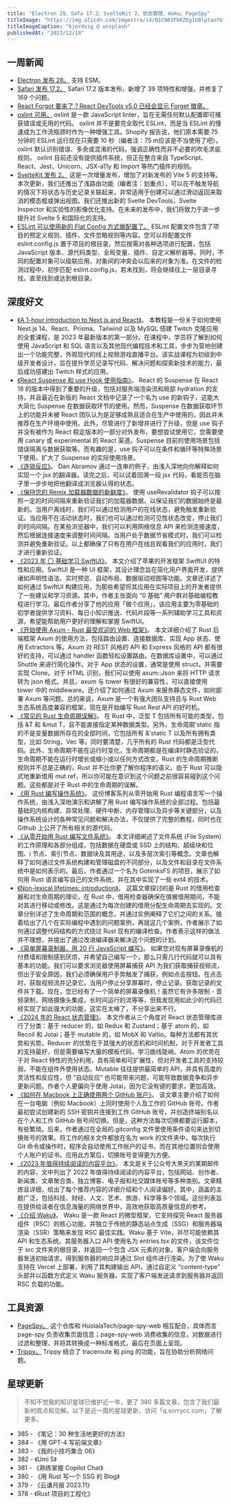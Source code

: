 ```yaml
---
title: "Electron 28、Safa 17.2、SvelteKit 2、状态管理、Waku、PageSpy"
titleImage: "https://img.alicdn.com/imgextra/i4/O1CN01FkKZEg1G8lptaofGf_!!6000000000578-0-tps-1920-1280.jpg_1200x1200.jpg"
titleImageCaption: "kjerdvig @ unsplash"
publishedAt: "2023/12/18"
---
```


## 一周新闻

- [Electron 发布 28。](https://www.electronjs.org/blog/electron-28-0) 支持 ESM。
- [Safari 发布 17.2。](https://webkit.org/blog/14787/webkit-features-in-safari-17-2/) Safari 17.2 版本发布，新增了 39 项特性和增强，并修复了 169 个问题。
- [React Forgot 要来了？React DevTools v5.0 已经会显示 Forget 徽章。](https://twitter.com/sebastienlorber/status/1734607171030303186)
- [oxlint 可用。](https://oxc-project.github.io/blog/2023-12-12-announcing-oxlint.html) oxlint 是一款 JavaScript linter，旨在无需任何默认配置即可捕获错误或无用的代码。 oxlint 并不是要完全取代 ESLint，而是当 ESLint 的慢速成为工作流瓶颈时作为一种增强工具。Shopify 报告说，他们原本需要 75 分钟的 ESLint 运行现在只需要 10 秒（编者注：75 m应该是不当使用了吧）。oxlint 默认识别错误、多余或混淆的代码，强调正确性而非不必要的吹毛求疵规则。 oxlint 目前还没有提供插件系统，但正在整合来自 TypeScript、React、Jest、Unicorn、JSX-a11y 和 Import 等热门插件的规则。
- [SvelteKit 发布 2。](https://svelte.dev/blog/sveltekit-2) 这是一次增量发布，增加了对新发布的 Vite 5 的支持等。本次更新，我们还推出了浅路由功能（编者注：划重点），可以在不触发导航的情况下将状态与历史记录关联起来，非常适用于创建可以通过滑动返回来取消的模态框或弹出视图。我们还推出新的 Svelte DevTools，Svelte Inspector 和实验性的影像优化支持。在未来的发布中，我们将致力于进一步提升对 Svelte 5 和国际化的支持。
- [ESLint 可以使用新的 Flat Config 方式做配置了。](https://eslint.org/docs/latest/use/configure/configuration-files-new) ESLint 配置文件包含了项目的预定义规则、插件、文件忽略规则等内容。您可以将配置文件 eslint.config.js 置于项目的根目录，然后按需对各种选项进行配置，包括 JavaScript 版本、源代码类型、全局变量、插件、自定义解析器等。同时，不同的配置对象可以级联应用，对象间的冲突会以后来的对象为准。在文件的检测过程中，初步匹配 eslint.config.js，若未找到，将会继续往上一层目录寻找，直至找到或达到根目录。

## 深度好文

- [《A 1-hour introduction to Next.js and React》](https://www.youtube.com/watch?v=h2BcitZPMn4)。 本教程是一份关于如何使用 Next.js 14、React、Prisma、Tailwind 以及 MySQL 搭建 Twitch 克隆应用的全套课程，是 2023 年最新版本的第一部分。在课程中，学员将了解到如何使用 JavaScript 和 SQL 语言以及其他现代编程技术和工具，步步为营地创建出一个功能完整，外观现代的线上视频游戏直播平台。该实战课程为初级到中级开发者设计，旨在提升学员记录写代码、解决问题和探索新技术的能力，最后成功搭建出 Twitch 样式的应用。
- [《React Suspense 和 use Hook 使用指南》](https://sinja.io/blog/guide-to-react-suspense)。 React 的 Suspense 在 React 18 的版本中得到了重要的升级，包括对服务端渲染流和局部 hydration 的支持，并且最近在新版的 React 文档中记录了一个名为 use 的新钩子，这能大大简化 Suspense 在数据获取环节的使用。然而，Suspense 在数据获取环节上的功能并未被 React 团队认为是足够成熟且适合在生产中使用的，因此并未推荐在生产环境中使用。此外，尽管进行了新增并进行了升级，但是 use 钩子并没有被作为 React 稳定版本的一部分对外发布，要想尝试使用它，您需要使用 canary 或 experimental 的 React 渠道。Suspense 目前的使用场景包括错误隔离与数据获取等。而有趣的是，use 钩子可以在条件和循环等特殊场景下使用，扩大了 Suspense 的实际使用场景。
- [《连锁反应》](https://overreacted.io/a-chain-reaction/)。 Dan Abramov 通过一连串的例子，由浅入深地向你解释如何实现一个 jsx 的翻译器。读完之后，可以试着回溯一段 jsx 代码，看能否在脑子里一步步地把他翻译成浏览器认得的状态。
- [《保持您的 Remix 加载器数据的新鲜度》](https://sergiodxa.com/tutorials/keep-your-loader-data-fresh-in-remix)。 使用 useRevalidator 钩子可以按照一定的时间间隔来重新验证我们的加载器数据，以保证我们的数据始终是最新的。当用户离线时，我们可以通过检测用户的在线状态，避免触发重新验证。当应用不在活动状态时，我们也可以通过检测可见性状态改变，停止我们的时间间隔。在某些浏览器中，我们可以利用网络信息 API 来检测连接速度，然后根据连接速度来调整时间间隔。当用户处于数据节省模式时，我们可以检测并避免重新验证。以上都确保了只有在用户在线且观看我们的应用时，我们才进行重新验证。
- [《2023 年 〇 基础学习 SwiftUI》](https://sspai.com/post/84839)。 本文介绍了苹果的开发框架 SwiftUI 的特性和应用。SwiftUI 是一种 UI 框架，其设计理念旨在简化用户界面开发，提供诸如声明性语法、实时预览、自动布局、数据驱动视图等功能。文章还详述了如何通过 SwiftUI 构建应用，为那些希望将其应用在实际项目上的开发者提供了一些建议和学习资源。其中，作者主张面向 “0 基础” 用户群对基础编程教程进行学习。最后作者分享了他的应用「做个应用」，该应用主要为零基础的初学者提供学习资料、每日小知识推送、代码片段等一系列辅助学习工具和资源，希望能帮助用户更好的理解和掌握 SwiftUI。
- [《开始使用 Axum - Rust 最受欢迎的 Web 框架》](https://www.shuttle.rs/blog/2023/12/06/using-axum-rust)。 本文详细介绍了 Rust 后端框架 Axum 的使用方法，包括路由设置、连接数据库、实现 App 状态、使用 Extractors 等。Axum 对 REST 风格的 API 和 Express 风格的 API 都有很好的支持，可以通过 handler 函数轻松设置路由。在数据库设置中，可以通过 Shuttle 来进行简化操作。对于 App 状态的设置，通常是使用 struct，并需要实现 Clone。对于 HTML 识别，我们可以使用 axum::Json 来将 HTTP 请求转为 json 格式。并且，axum 与 tower 有很好的兼容性，可以直接使用 tower 中的 middleware。还介绍了如何通过 Axum 来服务静态文件，如何部署 Axum 等问题。总的来说，Axum 是一个有强大团队支持且与 Rust Web 生态系统高度兼容的框架，现在是开始编写 Rust Rest API 的好时机。
- [《常见的 Rust 生命周期误解》](https://github.com/pretzelhammer/rust-blog/blob/master/posts/common-rust-lifetime-misconceptions.md)。 在 Rust 中，泛型 T 包括所有可能的类型，包括 &T 和 &mut T，且不能直接指定某种数据类型。另外，生命周期'static 指的不是变量数据所存在的全部时间，它包括所有 &'static T 以及所有拥有类型，比如 String，Vec 等。同时要清楚，几乎所有的 Rust 代码都是泛型代码。此外，生命周期不能在运行时变化，生命周期都是在编译时静态验证的，生命周期不能在运行时增长或缩小或以任何方式改变。Rust 的生命周期推断规则并不总是正确的，Rust 并不比你更了解你程序的语义。由于 Rust 可以隐式地重新借用 mut ref，所以你可能在意识到这个问题之前很容易碰到这个问题。这些都是对于 Rust 中的生命周期的误解。
- [《用 Rust 编写操作系统》](https://os.phil-opp.com/zh-CN/)。 这份博客系列从零开始用 Rust 编程语言写一个操作系统，由浅入深地演示和讲解了用 Rust 编写操作系统的全部过程。包括最基础的内核构建、异常处理、硬件中断、内存管理以及异步等关键部分，以及操作系统设计的各种常见问题和解决办法，不仅提供了完整的教程，同时也在 Github 上公开了所有相关的源代码。
- [《从零开始用 Rust 编写文件系统》](https://blog.carlosgaldino.com/writing-a-file-system-from-scratch-in-rust.html)。 本文详细阐述了文件系统 (File System) 的工作原理和各部分组成，包括数据在硬盘或 SSD 上的结构、超级块和位图、i 节点、索引节点、数据块及其用途，以及多层次索引等概念。文章也解释了如何通过文件系统构建和管理磁盘的不同部分，以及文件和目录在文件系统中是如何表示的。最后，作者通过一个名为 GotenksFS 的项目，展示了如何用 Rust 语言编写自己的文件系统，并在其中实现了一些 ext4 的技术。
- [《Non-lexical lifetimes: introduction》](https://smallcultfollowing.com/babysteps/blog/2016/04/27/non-lexical-lifetimes-introduction/)。 这篇文章探讨的是 Rust 的借用检查器和对生命周期的理论，在 Rust 中，借用检查器确保在值被借用期间，不能对其进行移动或修改。这是通过为每次创建的借用分配生命周期去实现的。文章分别详述了生命周期和范围的概念，并通过实例阐释了它们之间的关系。接着给出了几个在实际编程中遇到的问题案例，再就这几个案例，作者展示了如何通过调整代码结构的方式绕过 Rust 现有的编译检查。作者表示这样的做法并不理想，并提出了通过改进编译器来解决这个问题的计划。
- [《简单屏幕录制器，用 20 行 JavaScript 编写》](https://dev.to/ninofiliu/simple-screen-recorder-in-20-lines-of-javascript-4ina)。 如果您对现有屏幕录像机的付费墙和限制感到厌烦，并希望自己编写一个，那么只需几行代码就可以具有基本的功能。我们可以要求浏览器使用屏幕捕获 API 为我们获取捕获视频流，但出于安全原因，我们必须确保用户手势触发了捕获，例如点击按钮。在点击时，获取视频流并记录它。当用户停止分享屏幕时，停止记录。获取记录的文件并下载。现在，您已经有了一个简单的屏幕录像机！虽然它有许多限制 - 音频录制，网络摄像头集成，长时间运行的流等等，但我发现用如此少的代码已经实现了如此强大的功能，这实在太棒了，不分享出来不行。
- [《2024 年的 React 状态管理》](https://dev.to/nguyenhongphat0/react-state-management-in-2024-5e7l)。 本文作者从三个角度对 React 状态管理库进行了分类：基于 reducer 的，如 Redux 和 Zustand；基于 atom 的，如 Recoil 和 Jotai；基于 mutable 的，如 MobX 和 Valtio。每种方法都有其优势和劣势。Reducer 的优势在于其强大的状态机和时间机制，对于开发者工具的支持最好，但是需要编写大量的模板代码，学习曲线陡峭。Atom 的优势在于对 React 特性的充分利用，具有简单和可扩展性，但对开发者工具的支持较弱，不能在组件外使用状态。Mutable 往往提供最简单的 API，并具有高度的灵活性和反应性，但 “自动反应” 也可能带来问题，可能导致数据竞争和异步更新问题。作者个人更偏向于使用 Jotai，因为它没有键的要求，更加高效。
- [《如何在 Macbook 上正确使用两个 GitHub 账户》](https://fayazahmed.com/articles/how-to-use-two-github-accounts-on-a-macbook-the-right-way)。 该文章主要介绍了如何在一台电脑（例如 Macbook）上同时使用个人及工作的 GitHub 账号。作者最初尝试创建新的 SSH 密钥并连接到工作 GitHub 账号，并创造终端别名以在个人和工作 GitHub 账号间切换。但是，这种方法每次切换都要运行脚本，有些繁琐。后来，作者通过在全局的.gitconfig 文件里使用条件语句来达到切换账号的效果。将工作的相关文件都放在名为 work 的文件夹中，每次执行 Git 命令或操作时，程序会自动使用工作账户的证书，而在其他位置则会使用个人账户的证书。应用此方案后，切换账号变得更为方便。
- [《2023 年值得持续阅读的内容平台》](https://justgoidea.com/posts/2023-063/)。 本文是关于公众号大黑天的某期邮件的内容，文中列出了 2022 年值得持续阅读的内容平台，包括网站、创作者、新闻类、文章聚合类、独立博客、电子报和社交媒体账号等多种类别。文章精炼且详细，给出了每个推荐内容的详细介绍和个人阅读偏好。其中，涵盖的主题广泛，包括科技、财经、人文、艺术、旅游、科学等多个领域。这份列表旨在提供给读者在信息海量的网络世界中，高效地获取高质量信息的参考。
- [《介绍 Waku》](https://waku.gg/blog/introducing-waku)。 Waku 是一款 React 的微型框架，它支持探究 React 服务器组件（RSC）的核心功能，并独立于传统的静态站点生成（SSG）和服务器端渲染（SSR）策略来发现 RSC 最佳实践。Waku 基于 Vite，并尽可能依赖其 API 和生态系统。其服务器入口 API 使用名为 entries.tsx 的文件，该文件位于 src 文件夹的根目录，并返回一个包含 JSX 元素的对象。客户端会向服务器发送初始请求，得到服务器的响应并通过 Slot 组件进行渲染。为了使 Waku 支持在 Vercel 上部署，利用了其构建输出 API，通过自定义 “content-type” 头部并以函数方式定义 Waku 服务器，实现了客户端发送请求到服务器并返回 RSC 负载的功能。

## 工具资源

- [PageSpy。](https://github.com/HuolalaTech/page-spy-web) 这个仓库和 HuolalaTech/page-spy-web 相互配合，具体而言 page-spy 负责收集页面信息；page-spy-web 消费收集的信息，对数据进行过滤和整理，并将其转换成一种标准格式，最后在页面上呈现。
- [Trippy。](https://trippy.cli.rs/) Trippy 结合了 traceroute 和 ping 的功能，旨在协助分析网络问题。

## 星球更新
> 不知不觉我的知识星球已维护近一年，更了 380 多篇文章，包含了我们最新的观点和见解。以下是近一周的星球更新，访问「q.sorrycc.com」了解更多。

- 385 - 《笔记：30 种生活地更好的方法》
- 384 - 《用 GPT-4 写前端文章》
- 383 - 《我的小技巧集合 06》
- 382 - 《Umi 5》
- 381 - 《熟练掌握 Copilot Chat》
- 380 - 《用 Rust 写一个 SSG 的 Blog》
- 379 - 《云谦月报 2023.11》
- 378 - 《Rust 项目的工程化》
